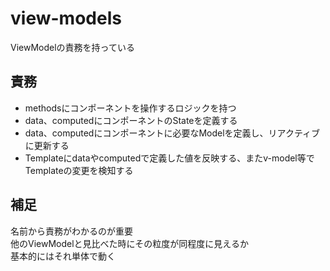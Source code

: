 # view-models

ViewModelの責務を持っている

## 責務

- methodsにコンポーネントを操作するロジックを持つ
- data、computedにコンポーネントのStateを定義する
- data、computedにコンポーネントに必要なModelを定義し、リアクティブに更新する
- Templateにdataやcomputedで定義した値を反映する、またv-model等でTemplateの変更を検知する

## 補足

名前から責務がわかるのが重要  
他のViewModelと見比べた時にその粒度が同程度に見えるか  
基本的にはそれ単体で動く